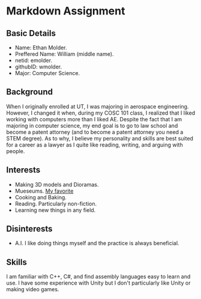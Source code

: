 # Markdown Assignment
## Basic Details
* Name: Ethan Molder.
* Preffered Name: William (middle name).
* netid: emolder.
* githubID: wmolder.
* Major: Computer Science.
## Background
When I originally enrolled at UT, I was majoring in aerospace engineering. However, I changed it when, during my COSC 101 class, I realized that I liked working with computers more than I liked AE. Despite the fact that I am majoring in computer science, my end goal is to go to law school and become a patent attorney (and to become a patent attorney you need a STEM degree). As to why, I believe my personality and skills are best suited for a career as a lawyer as I quite like reading, writing, and arguing with people.
## Interests
* Making 3D models and Dioramas.
* Mueseums. [My favorite](https://www.metmuseum.org/?gad_source=1&gad_campaignid=22380952476&gbraid=0AAAAACr7WOlavar3YUYnrZ6JPyKkICQss&gclid=Cj0KCQjwwZDFBhCpARIsAB95qO3RMz9xUSdPYCXElhGgXbRxrMOFhGra6ON9-1mDY5AHxuyFPfb7N0oaAgVUEALw_wcB)
* Cooking and Baking.
* Reading. Particularly non-fiction.
* Learning new things in any field.
## Disinterests
* A.I. I like doing things myself and the practice is always beneficial.
## Skills
I am familiar with C++, C#, and find assembly languages easy to learn and use. I have some experience with Unity but I don't particularly like Unity or making video games.